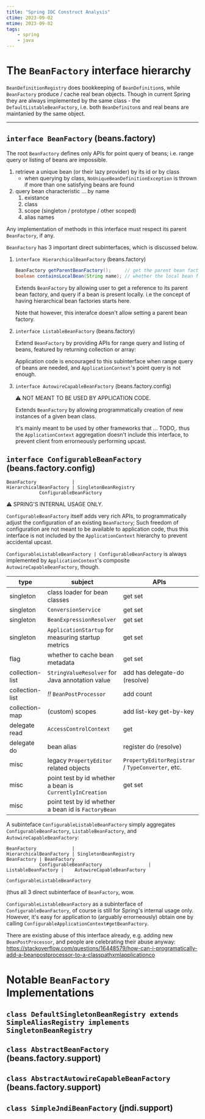```yaml
---
title: "Spring IOC Construct Analysis"
ctime: 2023-09-02
mtime: 2023-09-02
tags:
    - spring
    - java
---
```



The `BeanFactory` interface hierarchy
===========

`BeanDefinitionRegistry` does bookkeeping of `BeanDefinition`s, while `BeanFactory` produce / cache real bean objects.
Though in current Spring they are always implemented by the same class - the `DefaultListableBeanFactory`,
i.e. both `BeanDefiniton`s and real beans are maintanied by the same object.

---

## `interface BeanFactory` (beans.factory)

The root `BeanFactory` defines only APIs for point query of beans; i.e. range query or listing of beans are impossible.

1. retrieve a unique bean (or their lazy provider) by its id or by class 
    - when querying by class, `NoUniqueBeanDefinitionException` is thrown if more than one satisfying beans are found
2. query bean characteristic ... by name
    1. existance
    2. class
    3. scope (singleton / prototype / other scoped)
    4. alias names

Any implementation of methods in this interface must respect its parent `BeanFactory`, if any.

`BeanFactory` has 3 important direct subinterfaces, which is discussed below.

1. `interface HierarchicalBeanFactory` (beans.factory)

    ```java
    BeanFactory getParentBeanFactory();     // get the parent bean factory; `null` if there is none.
    boolean containsLocalBean(String name); // whether the local bean factory contains a bean
    ```

    Extends `BeanFactory` by allowing user to get a reference to its parent bean factory, and query if a bean is present locally.
    i.e the concept of having hierarchical bean factories starts here.

    Note that however, this interafce doesn't allow setting a parent bean factory.

2. `interface ListableBeanFactory` (beans.factory)

    Extend `BeanFactory` by providing APIs for range query and listing of beans, featured by returning collection or array:

    Application code is encouraged to this subinterface when range query of beans are needed, and `ApplicationContext`'s point query is not enough.

3. `interface AutowireCapableBeanFactory` (beans.factory.config)

    ⚠ NOT MEANT TO BE USED BY APPLICATION CODE. 

    Extends `BeanFactory` by allowing programmatically creation of new instances of a given bean class.

    It's mainly meant to be used by other frameworks that ... TODO,.
    thus the `ApplicationContext` aggregation doesn't include this interface, to prevent client from errorneously performing upcast.

## `interface ConfigurableBeanFactory` (beans.factory.config)

```
BeanFactory             |
HierarchicalBeanFactory | SingletonBeanRegistry
            ConfigurableBeanFactory
```

⚠ SPRING'S INTERNAL USAGE ONLY.

`ConfigurableBeanFactory` itself adds very rich APIs, to programmatically adjust the configuration of an existing `BeanFactory`;
Such freedom of configuration are not meant to be available to application code, thus this interface is not included by the `ApplicationContext` hierarchy to prevent accidental upcast.

`ConfigurableListableBeanFactory | ConfigurableBeanFactory` is always implemented by `ApplicationContext`'s composite `AutowireCapableBeanFactory`, though.

| type            | subject                                                  | APIs                                              |
|-----------------|----------------------------------------------------------|---------------------------------------------------|
| singleton       | class loader for bean classes                            | get set                                           |
| singleton       | `ConversionService`                                      | get set                                           |
| singleton       | `BeanExpressionResolver`                                 | get set                                           |
| singleton       | `ApplicationStartup` for measuring startup metrics       | get set                                           |
| flag            | whether to cache bean metadata                           | get set                                           |
| collection-list | `StringValueResolver` for Java annotation value          | add has delegate-do (resolve)                     |
| collection-list | *!!* `BeanPostProcessor`                                 | add count                                         |
| collection-map  | (custom) scopes                                          | add list-key get-by-key                           |
| delegate read   | `AccessControlContext`                                   | get                                               |
| delegate do     | bean alias                                               | register do (resolve)                             |
| misc            | legacy `PropertyEditor` related objects                  | `PropertyEditorRegistrar` / `TypeConverter`, etc. |
| misc            | point test by id whether a bean is `CurrentlyInCreation` | get set                                           |
| misc            | point test by id whether a bean id is `FactoryBean`      |                                                   |

<!-- 
TODO

copyConfigurationFrom

getMergedBeanDefinition
isFactoryBean

registerDependentBean
getDependentBeans
getDependenciesForBean

destroyBean
destroyScopedBean
destroySingletons -->

A subinteface `ConfigurableListableBeanFactory` simply aggregates `ConfigurableBeanFactory`,  `ListableBeanFactory`, and `AutowireCapableBeanFactory`: 

```
BeanFactory             |                               
HierarchicalBeanFactory | SingletonBeanRegistry                 BeanFactory | BeanFactory
            ConfigurableBeanFactory                 |   ListableBeanFactory |    AutowireCapableBeanFactory
                                        ConfigurableListableBeanFactory
```

(thus all 3 direct subinterface of `BeanFactory`, wow.

`ConfigurableListableBeanFactory` as a subinterface of `ConfigurableBeanFactory`, of course is still for Spring's internal usage only.
However, it's easy for application to (arguably errorneously) obtain one by calling `ConfigurableApplicationContext#getBeanFactory`.

There are existing abuse of this interface already, e.g. adding new `BeanPostProcessor`, and people are celebrating their abuse anyway:
https://stackoverflow.com/questions/16448579/how-can-i-programatically-add-a-beanpostprocessor-to-a-classpathxmlapplicationco


Notable `BeanFactory` Implementations
=======================

## `class DefaultSingletonBeanRegistry extends SimpleAliasRegistry implements SingletonBeanRegistry`


## `class AbstractBeanFactory` (beans.factory.support)
## `class AbstractAutowireCapableBeanFactory` (beans.factory.support)
## `class SimpleJndiBeanFactory` (jndi.support)

